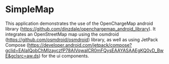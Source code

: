 # SimpleMap
This application demonstrates the use of the OpenChargeMap android library (https://github.com/dinzdale/openchargemap_android_library).
It integrates an OpenStreetMap map using the osmdroid (https://github.com/osmdroid/osmdroid) library, as well as using
JetPack Compose (https://developer.android.com/jetpack/compose?gclid=EAIaIQobChMIzayczfP78AIVqwaICR0mFQysEAAYASAAEgKQ0vD_BwE&gclsrc=aw.ds) for 
the ui components.
